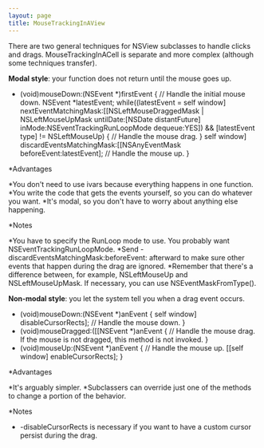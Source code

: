 ```yaml
---
layout: page
title: MouseTrackingInAView
---
```


There are two general techniques for     NSView subclasses to handle clicks and drags. MouseTrackingInACell is separate and more complex (although some techniques transfer).

**Modal style**: your function does not return until the mouse goes up.
    
- (void)mouseDown:(NSEvent *)firstEvent
{
	// Handle the initial mouse down.
	NSEvent *latestEvent;
	while((latestEvent = self window] nextEventMatchingMask:[[NSLeftMouseDraggedMask | NSLeftMouseUpMask untilDate:[NSDate distantFuture] inMode:NSEventTrackingRunLoopMode dequeue:YES]) && [latestEvent type] != NSLeftMouseUp) {
		// Handle the mouse drag.
	}
	self window] discardEventsMatchingMask:[[NSAnyEventMask beforeEvent:latestEvent];
	// Handle the mouse up.
}


*Advantages

*You don't need to use ivars because everything happens in one function.
*You write the code that gets the events yourself, so you can do whatever you want.
*It's modal, so you don't have to worry about anything else happening.

*Notes

*You have to specify the RunLoop mode to use. You probably want     NSEventTrackingRunLoopMode.
*Send     -discardEventsMatchingMask:beforeEvent: afterward to make sure other events that happen during the drag are ignored.
*Remember that there's a difference between, for example,     NSLeftMouseUp and     NSLeftMouseUpMask. If necessary, you can use     NSEventMaskFromType().



**Non-modal style**: you let the system tell you when a drag event occurs.
    
- (void)mouseDown:(NSEvent *)anEvent
{
	self window] disableCursorRects];
	// Handle the mouse down.
}
- (void)mouseDragged:([[NSEvent *)anEvent
{
	// Handle the mouse drag. If the mouse is not dragged, this method is not invoked.
}
- (void)mouseUp:(NSEvent *)anEvent
{
	// Handle the mouse up.
	[[self window] enableCursorRects];
}


*Advantages

*It's arguably simpler.
*Subclassers can override just one of the methods to change a portion of the behavior.

*Notes

*    -disableCursorRects is necessary if you want to have a custom cursor persist during the drag.

